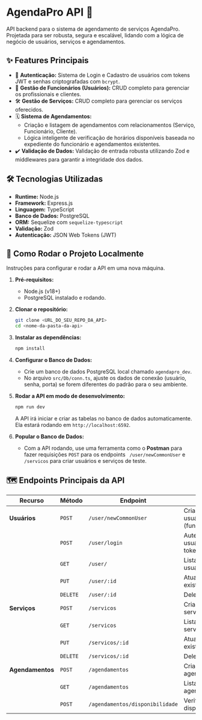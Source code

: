 # AgendaPro API 🚀

API backend para o sistema de agendamento de serviços AgendaPro. Projetada para ser robusta, segura e escalável, lidando com a lógica de negócio de usuários, serviços e agendamentos.

## ✨ Features Principais

- 🔐 **Autenticação:** Sistema de Login e Cadastro de usuários com tokens JWT e senhas criptografadas com `bcrypt`.
- 👥 **Gestão de Funcionários (Usuários):** CRUD completo para gerenciar os profissionais e clientes.
- 🛠️ **Gestão de Serviços:** CRUD completo para gerenciar os serviços oferecidos.
- 🗓️ **Sistema de Agendamentos:**
  - Criação e listagem de agendamentos com relacionamentos (Serviço, Funcionário, Cliente).
  - Lógica inteligente de verificação de horários disponíveis baseada no expediente do funcionário e agendamentos existentes.
- ✔️ **Validação de Dados:** Validação de entrada robusta utilizando Zod e middlewares para garantir a integridade dos dados.

## 🛠️ Tecnologias Utilizadas

- **Runtime:** Node.js
- **Framework:** Express.js
- **Linguagem:** TypeScript
- **Banco de Dados:** PostgreSQL
- **ORM:** Sequelize com `sequelize-typescript`
- **Validação:** Zod
- **Autenticação:** JSON Web Tokens (JWT)

## 🚀 Como Rodar o Projeto Localmente

Instruções para configurar e rodar a API em uma nova máquina.

1.  **Pré-requisitos:**

    - Node.js (v18+)
    - PostgreSQL instalado e rodando.

2.  **Clonar o repositório:**

    ```bash
    git clone <URL_DO_SEU_REPO_DA_API>
    cd <nome-da-pasta-da-api>
    ```

3.  **Instalar as dependências:**

    ```bash
    npm install
    ```

4.  **Configurar o Banco de Dados:**

    - Crie um banco de dados PostgreSQL local chamado `agendapro_dev`.
    - No arquivo `src/Db/conn.ts`, ajuste os dados de conexão (usuário, senha, porta) se forem diferentes do padrão para o seu ambiente.

5.  **Rodar a API em modo de desenvolvimento:**

    ```bash
    npm run dev
    ```

    A API irá iniciar e criar as tabelas no banco de dados automaticamente. Ela estará rodando em `http://localhost:6592`.

6.  **Popular o Banco de Dados:**
    - Com a API rodando, use uma ferramenta como o **Postman** para fazer requisições `POST` para os endpoints ` /user/newCommonUser` e `/servicos` para criar usuários e serviços de teste.

## 🗺️ Endpoints Principais da API

| Recurso          | Método   | Endpoint                        | Descrição                                   |
| ---------------- | -------- | ------------------------------- | ------------------------------------------- |
| **Usuários**     | `POST`   | `/user/newCommonUser`           | Cria um novo usuário (funcionário/cliente). |
|                  | `POST`   | `/user/login`                   | Autentica um usuário e retorna um token.    |
|                  | `GET`    | `/user/`                        | Lista todos os usuários.                    |
|                  | `PUT`    | `/user/:id`                     | Atualiza um usuário existente.              |
|                  | `DELETE` | `/user/:id`                     | Deleta um usuário.                          |
| **Serviços**     | `POST`   | `/servicos`                     | Cria um novo serviço.                       |
|                  | `GET`    | `/servicos`                     | Lista todos os serviços.                    |
|                  | `PUT`    | `/servicos/:id`                 | Atualiza um serviço existente.              |
|                  | `DELETE` | `/servicos/:id`                 | Deleta um serviço.                          |
| **Agendamentos** | `POST`   | `/agendamentos`                 | Cria um novo agendamento.                   |
|                  | `GET`    | `/agendamentos`                 | Lista todos os agendamentos.                |
|                  | `POST`   | `/agendamentos/disponibilidade` | Verifica horários disponíveis.              |

